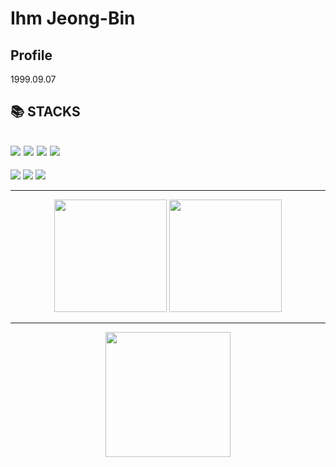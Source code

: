 # Ihm Jeong-Bin

## Profile
1999.09.07

## 📚 STACKS

<a href="https://ihmmaru99.github.io/" target="_blank"><img src="https://img.shields.io/badge/C-A8B9CC?style=flat-square&logo=c&logoColor=white"/></a>
<a href="https://ihmmaru99.github.io/" target="_blank"><img src="https://img.shields.io/badge/C++-00599C?style=flat-square&logo=cplusplus&logoColor=white"/></a>
<a href="https://ihmmaru99.github.io/" target="_blank"><img src="https://img.shields.io/badge/ROS-22314E?style=flat-square&logo=ros&logoColor=white"/></a>
<a href="https://ihmmaru99.github.io/" target="_blank"><img src="https://img.shields.io/badge/Python-3776AB?style=flat-square&logo=python&logoColor=white"/></a>
---

<p>
  <a href="https://ihmmaru99.github.io/" target="_blank"><img src="https://img.shields.io/badge/BLOG-222222?style=flat-square&logo=githubpages&logoColor=white"/></a>
  <a href="https://instagram.com/ihmmaru99/" target="_blank"><img src="https://img.shields.io/badge/Insta-E4405F?style=flat-square&logo=instagram&logoColor=white"/></a>
  <a href="mailto:ihmmaru99@gmail.com" target="_blank"><img src="https://img.shields.io/badge/ihmmaru99@gmail.com-EA4335?style=flat-square&logo=Gmail&logoColor=white"/></a>
</p>

---

<p align="center">
  <img height="180em" src="https://github-readme-stats-ndrd.vercel.app/api?username=ihmmaru99&show_icons=true" />
  <img height="180em" src="https://github-readme-stats-ndrd.vercel.app/api/top-langs/?username=ihmmaru99&layout=compact&hide=jupyter%20notebook" />
</p>

---

<p align="center">
  <img height="200em" src="http://mazassumnida.wtf/api/v2/generate_badge?boj=ihmmaru99" />
</p>
